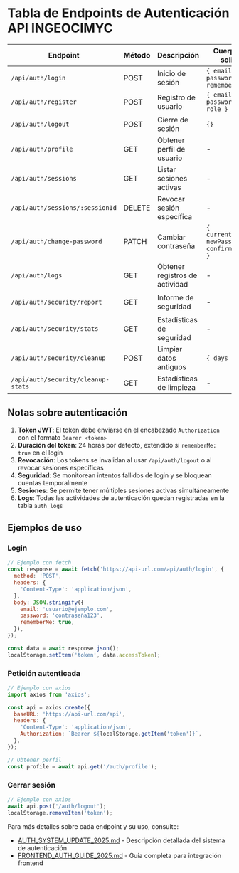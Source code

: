 # Tabla de Endpoints de Autenticación API INGEOCIMYC

| Endpoint                           | Método | Descripción                    | Cuerpo de la solicitud                              | Respuesta                              | Autenticación | Roles   |
| ---------------------------------- | ------ | ------------------------------ | --------------------------------------------------- | -------------------------------------- | ------------- | ------- |
| `/api/auth/login`                  | POST   | Inicio de sesión               | `{ email, password, rememberMe }`                   | `{ accessToken, user }`                | No            | Público |
| `/api/auth/register`               | POST   | Registro de usuario            | `{ email, password, name, role }`                   | `{ message, user }`                    | No            | Público |
| `/api/auth/logout`                 | POST   | Cierre de sesión               | `{}`                                                | `{ message, sessionsRevoked }`         | Sí            | Todos   |
| `/api/auth/profile`                | GET    | Obtener perfil de usuario      | -                                                   | `{ id, name, email, role, ... }`       | Sí            | Todos   |
| `/api/auth/sessions`               | GET    | Listar sesiones activas        | -                                                   | `[{ id, ipAddress, userAgent, ... }]`  | Sí            | Todos   |
| `/api/auth/sessions/:sessionId`    | DELETE | Revocar sesión específica      | -                                                   | `{ message }`                          | Sí            | Todos   |
| `/api/auth/change-password`        | PATCH  | Cambiar contraseña             | `{ currentPassword, newPassword, confirmPassword }` | `{ message }`                          | Sí            | Todos   |
| `/api/auth/logs`                   | GET    | Obtener registros de actividad | -                                                   | `{ logs: [], pagination: {} }`         | Sí            | Admin   |
| `/api/auth/security/report`        | GET    | Informe de seguridad           | -                                                   | `{ period, totalFailedAttempts, ... }` | Sí            | Admin   |
| `/api/auth/security/stats`         | GET    | Estadísticas de seguridad      | -                                                   | `{ activeUsers, activeSessions, ... }` | Sí            | Admin   |
| `/api/auth/security/cleanup`       | POST   | Limpiar datos antiguos         | `{ days }`                                          | `{ deletedRecords, message }`          | Sí            | Admin   |
| `/api/auth/security/cleanup-stats` | GET    | Estadísticas de limpieza       | -                                                   | `{ oldRecords, oldestRecord, ... }`    | Sí            | Admin   |

## Notas sobre autenticación

1. **Token JWT**: El token debe enviarse en el encabezado `Authorization` con el formato `Bearer <token>`
2. **Duración del token**: 24 horas por defecto, extendido si `rememberMe: true` en el login
3. **Revocación**: Los tokens se invalidan al usar `/api/auth/logout` o al revocar sesiones específicas
4. **Seguridad**: Se monitorean intentos fallidos de login y se bloquean cuentas temporalmente
5. **Sesiones**: Se permite tener múltiples sesiones activas simultáneamente
6. **Logs**: Todas las actividades de autenticación quedan registradas en la tabla `auth_logs`

## Ejemplos de uso

### Login

```javascript
// Ejemplo con fetch
const response = await fetch('https://api-url.com/api/auth/login', {
  method: 'POST',
  headers: {
    'Content-Type': 'application/json',
  },
  body: JSON.stringify({
    email: 'usuario@ejemplo.com',
    password: 'contraseña123',
    rememberMe: true,
  }),
});

const data = await response.json();
localStorage.setItem('token', data.accessToken);
```

### Petición autenticada

```javascript
// Ejemplo con axios
import axios from 'axios';

const api = axios.create({
  baseURL: 'https://api-url.com/api',
  headers: {
    'Content-Type': 'application/json',
    Authorization: `Bearer ${localStorage.getItem('token')}`,
  },
});

// Obtener perfil
const profile = await api.get('/auth/profile');
```

### Cerrar sesión

```javascript
// Ejemplo con axios
await api.post('/auth/logout');
localStorage.removeItem('token');
```

Para más detalles sobre cada endpoint y su uso, consulte:

- [AUTH_SYSTEM_UPDATE_2025.md](./AUTH_SYSTEM_UPDATE_2025.md) - Descripción detallada del sistema de autenticación
- [FRONTEND_AUTH_GUIDE_2025.md](../development/FRONTEND_AUTH_GUIDE_2025.md) - Guía completa para integración frontend
